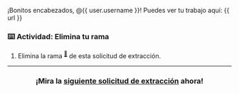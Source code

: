 ¡Bonitos encabezados, @{{ user.username }}! Puedes ver tu trabajo aquí: {{ url }}

### :keyboard: Actividad: Elimina tu rama

1. Elimina la rama <sup>[:book:](https://help.github.com/articles/github-glossary/#branch)</sup> de esta solicitud de extracción.

<hr>
<h3 align="center">¡Mira la  <a href="{{ prUrl }}">siguiente solicitud de extracción</a> ahora!</h3>
